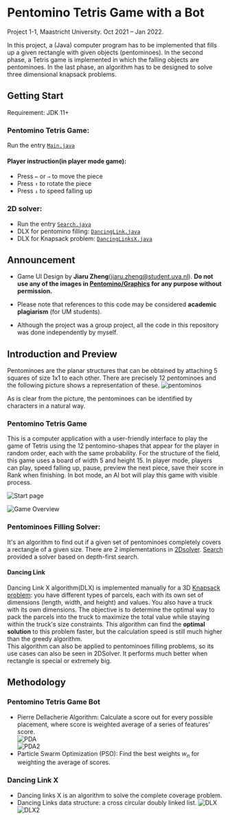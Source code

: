# Pentomino Tetris Game with a Bot
Project 1-1, Maastricht University. Oct 2021 – Jan 2022.

In this project, a (Java) computer program has to be implemented that fills up a given rectangle with given objects
(pentominoes). In the second phase, a Tetris game is implemented in which the falling objects are pentominoes. In the
last phase, an algorithm has to be designed to solve three dimensional knapsack problems.  

## Getting Start
Requirement: JDK 11+  

### Pentomino Tetris Game:
Run the entry [`Main.java`](/Pentomino/src/pentomino/tetris/game/game/Main.java)  

#### Player instruction(in player mode game): 
+ Press `←` or `→` to move the piece 
+ Press `↑` to rotate the piece
+ Press `↓` to speed falling up

### 2D solver:
+ Run the entry [`Search.java`](/Pentomino/src/2DSolver/Search.java)  
+ DLX for pentomino filling: [`DancingLink.java`](/Pentomino/src/2DSolver/DancingLink.java)
+ DLX for Knapsack problem: [`DancingLinksX.java`](/Pentomino/src/KnapsackProb/DancingLinksX.java)  

## Announcement
+ Game UI Design by **Jiaru Zheng**(<a href="mailto:jiaru.zheng@student.uva.nl">jiaru.zheng@student.uva.nl</a>). **Do not use any of the images in [Pentomino/Graphics](/Pentomino/Graphics/) for any purpose without permission.**  

+ Please note that references to this code may be considered **academic plagiarism** (for UM students).

+ Although the project was a group project, all the code in this repository was done independently by myself.  

## Introduction and Preview
Pentominoes are the planar structures that can be obtained by attaching 5 squares of size 1x1 to each other. There are precisely 12 pentominoes and the following picture shows a representation of these.
![pentominos](imgs/pentominos.png)

As is clear from the picture, the pentominoes can be identified by characters in a natural way.

### Pentomino Tetris Game
This is a computer application with a user-friendly interface to play the game of Tetris using the 12 pentomino-shapes that appear for the player in random order, each with the same probability. For the structure of the field, this game uses a board of width 5 and height 15. In player mode, players can play, speed falling up, pause, preview the next piece, save their score in Rank when finishing.  In bot mode, an AI bot will play this game with visible process.

![Start page](imgs/start_page.png)

![Game Overview](imgs/game1.png)


### Pentominoes Filling Solver:
It's an algorithm to find out if a given set of pentominoes completely covers a rectangle of a given size. There are 2 implementations in [2Dsolver](/Pentomino/src/2DSolver/). [Search](/Pentomino/src/2DSolver/Search.java) provided a solver based on depth-first search. 

#### Dancing Link
Dancing Link X algorithm(DLX) is implemented manually for a 3D [Knapsack problem](/Pentomino/src/KnapsackProb/): you have different types of parcels, each with its own set of dimensions (length, width, and height) and values. You also have a truck with its own dimensions. The objective is to determine the optimal way to pack the parcels into the truck to maximize the total value while staying within the truck's size constraints. This algorithm can find the **optimal solution** to this problem faster, but the calculation speed is still much higher than the greedy algorithm.  
This algorithm can also be applied to pentominoes filling problems, so its use cases can also be seen in 2DSolver. It performs much better when rectangle is special or extremely big.  


## Methodology

### Pentomino Tetris Game Bot
+ Pierre Dellacherie Algorithm: Calculate a score out for every possible placement, where score is weighted average of a series of features' score.  
![PDA](imgs/PDA.png)  
![PDA2](imgs/PDA2.png)  
+ Particle Swarm Optimization (PSO): Find the best weights $w_n$ for weighting the average of scores.

### Dancing Link X
+ Dancing links X is an algorithm to solve the complete coverage problem.
+ Dancing Links data structure: a cross circular doubly linked list.
![DLX](imgs/DLX.png)
![DLX2](imgs/DLX2.png)

